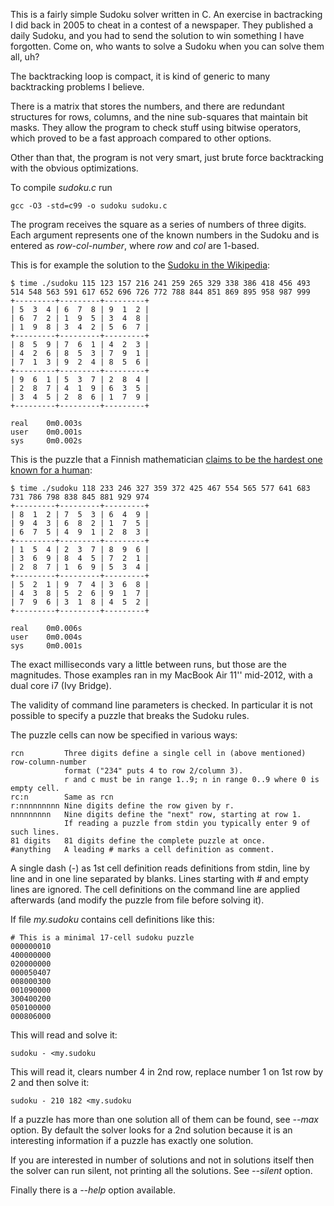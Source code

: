 This is a fairly simple Sudoku solver written in C. An exercise in bactracking I did back in 2005 to cheat in a contest of a newspaper. They published a daily Sudoku, and you had to send the solution to win something I have forgotten. Come on, who wants to solve a Sudoku when you can solve them all, uh?

The backtracking loop is compact, it is kind of generic to many backtracking problems I believe.

There is a matrix that stores the numbers, and there are redundant structures for rows, columns, and the nine sub-squares that maintain bit masks. They allow the program to check stuff using bitwise operators, which proved to be a fast approach compared to other options.

Other than that, the program is not very smart, just brute force backtracking with the obvious optimizations.

To compile _sudoku.c_ run

    gcc -O3 -std=c99 -o sudoku sudoku.c

The program receives the square as a series of numbers of three digits. Each argument represents one of the known numbers in the Sudoku and is entered as _row-col-number_, where _row_ and _col_ are 1-based.

This is for example the solution to the [Sudoku in the Wikipedia](http://en.wikipedia.org/wiki/Sudoku):

    $ time ./sudoku 115 123 157 216 241 259 265 329 338 386 418 456 493 514 548 563 591 617 652 696 726 772 788 844 851 869 895 958 987 999
    +---------+---------+---------+
    | 5  3  4 | 6  7  8 | 9  1  2 |
    | 6  7  2 | 1  9  5 | 3  4  8 |
    | 1  9  8 | 3  4  2 | 5  6  7 |
    +---------+---------+---------+
    | 8  5  9 | 7  6  1 | 4  2  3 |
    | 4  2  6 | 8  5  3 | 7  9  1 |
    | 7  1  3 | 9  2  4 | 8  5  6 |
    +---------+---------+---------+
    | 9  6  1 | 5  3  7 | 2  8  4 |
    | 2  8  7 | 4  1  9 | 6  3  5 |
    | 3  4  5 | 2  8  6 | 1  7  9 |
    +---------+---------+---------+

    real	0m0.003s
    user	0m0.001s
    sys		0m0.002s

This is the puzzle that a Finnish mathematician [claims to be the hardest one known for a human](http://www.efamol.com/efamol-news/news-item.php?id=43):

    $ time ./sudoku 118 233 246 327 359 372 425 467 554 565 577 641 683 731 786 798 838 845 881 929 974
    +---------+---------+---------+
    | 8  1  2 | 7  5  3 | 6  4  9 |
    | 9  4  3 | 6  8  2 | 1  7  5 |
    | 6  7  5 | 4  9  1 | 2  8  3 |
    +---------+---------+---------+
    | 1  5  4 | 2  3  7 | 8  9  6 |
    | 3  6  9 | 8  4  5 | 7  2  1 |
    | 2  8  7 | 1  6  9 | 5  3  4 |
    +---------+---------+---------+
    | 5  2  1 | 9  7  4 | 3  6  8 |
    | 4  3  8 | 5  2  6 | 9  1  7 |
    | 7  9  6 | 3  1  8 | 4  5  2 |
    +---------+---------+---------+

    real    0m0.006s
    user    0m0.004s
    sys     0m0.001s

The exact milliseconds vary a little between runs, but those are the magnitudes. Those examples ran in my MacBook Air 11'' mid-2012, with a dual core i7 (Ivy Bridge).

The validity of command line parameters is checked. In particular it is not possible to specify a puzzle that breaks the Sudoku rules.

The puzzle cells can now be specified in various ways:

    rcn         Three digits define a single cell in (above mentioned) row-column-number
                format ("234" puts 4 to row 2/column 3).
                r and c must be in range 1..9; n in range 0..9 where 0 is empty cell.
    rc:n        Same as rcn
    r:nnnnnnnnn Nine digits define the row given by r.
    nnnnnnnnn   Nine digits define the "next" row, starting at row 1.
                If reading a puzzle from stdin you typically enter 9 of such lines.
    81 digits   81 digits define the complete puzzle at once.
    #anything   A leading # marks a cell definition as comment.

A single dash (-) as 1st cell definition reads definitions from stdin, line by line and in one line separated by blanks. Lines starting with # and empty lines are ignored. The cell definitions on the command line are applied afterwards (and modify the puzzle from file before solving it).

If file _my.sudoku_ contains cell definitions like this:

    # This is a minimal 17-cell sudoku puzzle
    000000010
    400000000
    020000000
    000050407
    008000300
    001090000
    300400200
    050100000
    000806000

This will read and solve it:

    sudoku - <my.sudoku
    
This will read it, clears number 4 in 2nd row, replace number 1 on 1st row by 2 and then solve it:

    sudoku - 210 182 <my.sudoku

If a puzzle has more than one solution all of them can be found, see _--max_ option. By default the solver looks for a 2nd solution because it is an interesting information if a puzzle has exactly one solution.

If you are interested in number of solutions and not in solutions itself then the solver can run silent, not printing all the solutions. See _--silent_ option.

Finally there is a _--help_ option available.

